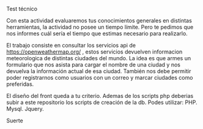 Test técnico

Con esta actividad evaluaremos tus conocimientos generales en distintas herramientas, la actividad no posee un tiempo límite. Pero te pedimos que nos informes cuál sería el tiempo que estimas necesario para realizarlo.

El trabajo consiste en consultar los servicios api de https://openweathermap.org/ , estos servicios devuelven informacion meteorologica de distintas ciudades del mundo. La idea es que armes un formulario que nos asista para cargar el nombre de una ciudad y nos devuelva la información actual de esa ciudad. También nos debe permitir poder registrarnos como usuarios con un correo y marcar ciudades como preferidas.

El diseño del front queda a tu criterio. Ademas de los scripts php deberias subir a este repositorio los scripts de creación de la db. Podes utilizar: PHP. Mysql. Jquery.

Suerte

